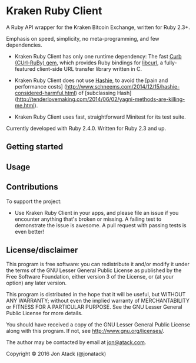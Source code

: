 # Kraken Ruby Client

A Ruby API wrapper for the Kraken Bitcoin Exchange, written for Ruby 2.3+.

Emphasis on speed, simplicity, no meta-programming, and few dependencies.

- Kraken Ruby Client has only one runtime dependency:
The fast [Curb (CUrl-RuBy) gem](https://github.com/taf2/curb), which provides
Ruby bindings for [libcurl](https://github.com/curl/curl), a fully-featured
client-side URL transfer library written in C.

- Kraken Ruby Client does not use [Hashie](https://github.com/intridea/hashie),
to avoid the [pain and performance costs]
(http://www.schneems.com/2014/12/15/hashie-considered-harmful.html) of
[subclassing Hash]
(http://tenderlovemaking.com/2014/06/02/yagni-methods-are-killing-me.html).

- Kraken Ruby Client uses fast, straightforward Minitest for its test suite.

Currently developed with Ruby 2.4.0. Written for Ruby 2.3 and up.

## Getting started

## Usage

## Contributions

To support the project:

* Use Kraken Ruby Client in your apps, and please file an issue if you
encounter anything that's broken or missing. A failing test to demonstrate
the issue is awesome. A pull request with passing tests is even better!

## License/disclaimer

This program is free software: you can redistribute it and/or modify
it under the terms of the GNU Lesser General Public License as published by
the Free Software Foundation, either version 3 of the License, or
(at your option) any later version.

This program is distributed in the hope that it will be useful,
but WITHOUT ANY WARRANTY; without even the implied warranty of
MERCHANTABILITY or FITNESS FOR A PARTICULAR PURPOSE.  See the
GNU Lesser General Public License for more details.

You should have received a copy of the GNU Lesser General Public License
along with this program.  If not, see <http://www.gnu.org/licenses/>.

The author may be contacted by email at jon@atack.com.

Copyright © 2016 Jon Atack (@jonatack)
